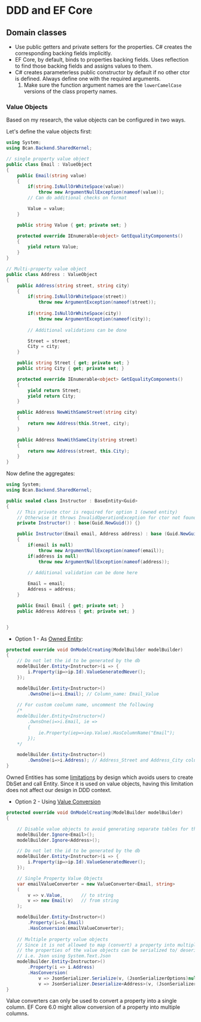 # DDD and EF Core
## Domain classes 
- Use public getters and private setters for the properties. C# creates the corresponding backing fields implicitly.
- EF Core, by default, binds to properties backing fields. Uses reflection to find those backing fields and assigns values to them.
- C# creates parameterless public constructor by default if no other ctor is defined. Always define one with the required arguments.
    1. Make sure the function argument names are the `lowerCamelCase` versions of the class property names.

### Value Objects
Based on my research, the value objects can be configured in two ways.

Let's define the value objects first:
```csharp
using System;
using Bcan.Backend.SharedKernel;

// single property value object
public class Email : ValueObject
{
    public Email(string value)
    {
        if(string.IsNullOrWhiteSpace(value))
            throw new ArgumentNullException(nameof(value));
        // Can do additional checks on format

        Value = value;
    }

    public string Value { get; private set; }

    protected override IEnumerable<object> GetEqualityComponents()
    {
        yield return Value;
    }
}

// Multi-property value object
public class Address : ValueObject
{
    public Address(string street, string city)
    {
        if(string.IsNullOrWhiteSpace(street))
            throw new ArgumentException(nameof(street));
        
        if(string.IsNullOrWhiteSpace(city))
            throw new ArgumentException(nameof(city));
        
        // Additional validations can be done

        Street = street;
        City = city;
    }

    public string Street { get; private set; }
    public string City { get; private set; }

    protected override IEnumerable<object> GetEqualityComponents()
    {
        yield return Street;
        yield return City;
    }

    public Address NewWithSameStreet(string city)
    {
        return new Address(this.Street, city);
    }

    public Address NewWithSameCity(string street)
    {
        return new Address(street, this.City);
    }
}
```

Now define the aggregates:
```csharp
using System;
using Bcan.Backend.SharedKernel;

public sealed class Instructor : BaseEntity<Guid>
{
    // This private ctor is required for option 1 (owned entity)
    // Otherwise it throws InvalidOperationException for ctor not found.
    private Instructor() : base(Guid.NewGuid()) {}

    public Instructor(Email email, Address address) : base (Guid.NewGuid())
    {
        if(email is null)
            throw new ArgumentNullException(nameof(email));
        if(address is null)
            throw new ArgumentNullException(nameof(address));
        
        // Additional validation can be done here

        Email = email;
        Address = address;
    }

    public Email Email { get; private set; }
    public Address Address { get; private set; }


}
```

- Option 1 - As [Owned Entity](https://docs.microsoft.com/en-us/ef/core/modeling/owned-entities):
```csharp
protected override void OnModelCreating(ModelBuilder modelBuilder)
{
    // Do not let the id to be generated by the db
    modelBuilder.Entity<Instructor>(i => {
        i.Property(ip=>ip.Id).ValueGeneratedNever();
    });

    modelBuilder.Entity<Instructor>()
        .OwnsOne(i=>i.Email); // Column_name: Email_Value
    
    // For custom coolumn name, uncomment the following
    /*
    modelBuilder.Entity<Instructor>()
        .OwnsOne(i=>i.Email, ie =>
        {
            ie.Property(iep=>iep.Value).HasColumnName("Email");
        });
    */

    modelBuilder.Entity<Instructor>()
        .OwnsOne(i=>i.Address); // Address_Street and Address_City column names
}

```
Owned Entities has some [limitations](https://docs.microsoft.com/en-us/ef/core/modeling/owned-entities#limitations) by design which avoids users to create DbSet<OwnedType> and call Entity<OwnedType>. Since it is used on value objects, having this limitation does not affect our design in DDD context.

- Option 2 - Using [Value Conversion](https://docs.microsoft.com/en-us/ef/core/modeling/value-conversions?tabs=data-annotations)
```csharp
protected override void OnModelCreating(ModelBuilder modelBuilder)
{

    // Disable value objects to avoid generating separate tables for them
    modelBuilder.Ignore<Email>();
    modelBuilder.Ignore<Address>();

    // Do not let the id to be generated by the db
    modelBuilder.Entity<Instructor>(i => {
        i.Property(ip=>ip.Id).ValueGeneratedNever();
    });

    // Single Property Value Objects
    var emailValueConverter = new ValueConverter<Email, string>
    (
        v => v.Value,       // to string
        v => new Email(v)   // from string
    );

    modelBuilder.Entity<Instructor>()
        .Property(i=>i.Email)
        .HasConversion(emailValueConverter);
    
    // Multiple property value objects
    // Since it is not allowed to map (convert) a property into multiple columns
    // the properties of the value objects can be serialized to/ deserialized from a single column.
    // i.e. Json using System.Text.Json
    modelBuilder.Entity<Instructor>()
        .Property(i => i.Address)
        .HasConversion(
            v => JsonSerializer.Serialize(v, (JsonSerializerOptions)null),
            v => JsonSerializer.Deserialize<Address>(v, (JsonSerializerOptions)null));
}
```

Value converters can only be used to convert a property into a single column. EF Core 6.0 might allow conversion of a property into multiple columns.
